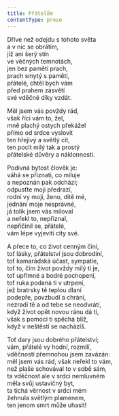```yaml
---
title: Přátelům
contentType: prose
---
```


Dříve než odejdu s tohoto světa  
a v nic se obrátím,  
již ani šerý stín  
ve věčných temnotách,  
jen bez paměti prach,  
prach smytý s paměti,  
přátelé, chtěl bych vám  
před prahem zásvětí  
své vděčné díky vzdát.

Měl jsem vás povždy rád,  
však říci vám to, žel,  
mně plachý ostych překážel  
přímo od srdce vyslovit  
ten hřejivý a světlý cit,  
ten pocit milý tak a prostý  
přátelské důvěry a náklonnosti.

Podivná bytost člověk je:  
váhá se přiznati, co miluje  
a nepoznán pak odchází;  
odpusťte moji předrazí,  
rodní vy moji, ženo, dítě mé,  
jednání moje nesprávné,  
já tolik jsem vás miloval  
a neřekl to, nepřiznal,  
nepřičinil se, přátelé,  
vám lépe vyjeviti city své.

A přece to, co život cenným činí,  
toť lásky, přátelství jsou dobrodiní,  
toť kamarádská účast, sympatie,  
toť to, čím život povždy milý ti je,  
toť upřímné a bodré pochopení,  
toť ruka podaná ti v utrpení,  
jež bratrsky tě teplou dlaní  
podepře, povzbudí a chrání,  
nezradí tě a od tebe se neodvrátí,  
když život opět novou ránu dá ti,  
však s pomocí ti spěchá blíž,  
když v neštěstí se nacházíš.

Toť dary jsou dobrého přátelství;  
vám, přátelé vy hodní, rozmilí,  
vděčností přemnohou jsem zavázán:  
měl jsem vás rád, však neřekl to vám,  
než plaše schovával to v sobě sám,  
ta vděčnost ale v srdci nemluvném  
měla svůj ustavičný byt,  
ta tichá věrnost v srdci mém  
žehnula světlým plamenem,  
ten jenom smrt může uhasit!

